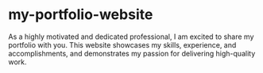 # my-portfolio-website
As a highly motivated and dedicated professional, I am excited to share my portfolio with you. This website showcases my skills, experience, and accomplishments, and demonstrates my passion for delivering high-quality work.
